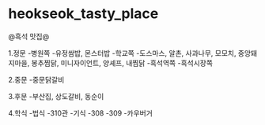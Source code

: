 # heokseok_tasty_place
@흑석 맛집@

1.정문
 -병원쪽
  -유정쌈밥, 몬스터밥
 -학교쪽
  -도스마스, 알촌, 사과나무, 모모치, 중앙돼지마을, 봉추찜닭, 미니자이언트, 양셰프, 내찜닭
 -흑석역쪽
 -흑석시장쪽

2.중문
 -중문닭갈비

3.후문
 -부산집, 상도갈비, 동순이

4.학식
 -법식
 -310관
 -기식
  -308
  -309
 -카우버거

